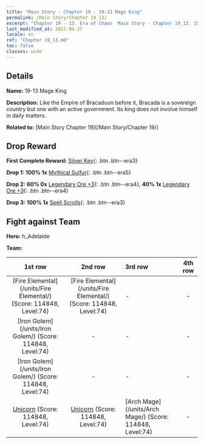 ```yaml
---
title: "Main Story - Chapter 19 - 19-13 Mage King"
permalink: /Main Story/Chapter 19_13/
excerpt: "Chapter 19 - 13. Era of Chaos  Main Story - Chapter 19_13. 19-13 Mage King"
last_modified_at: 2021-04-27
locale: en
ref: "Chapter 19_13.md"
toc: false
classes: wide
---
```


## Details

 **Name:** 19-13 Mage King

 **Description:** Like the Empire of Bracaduun before it, Bracada is a sovereign country but one with an active government. Its king does not involve himself in daily matters.

 **Related to:** [Main Story Chapter 19](/Main Story/Chapter 19/)

## Drop Reward

 **First Complete Reward:** [Silver Key](/Items/con_693/){: .btn .btn--era3}

 **Drop 1:** **100% 1x** [Mythical Sulfur](/Items/mat_64/){: .btn .btn--era5}

 **Drop 2:** **60% 0x** [Legendary Ore +3](/Items/mat_54/){: .btn .btn--era4}, **40% 1x** [Legendary Ore +3](/Items/mat_54/){: .btn .btn--era4}

 **Drop 3:** **100% 1x** [Spell Scrolls](/Items/con_694/){: .btn .btn--era3}


## Fight against Team
 **Hero:** h_Adelaide

 **Team:**


  | 1st row | 2nd row | 3rd row | 4th row |
  |:----:|:----:|:----|:----:|
  | [Fire Elemental](/units/Fire Elemental/) (Score: 114848, Level:74)  | [Fire Elemental](/units/Fire Elemental/) (Score: 114848, Level:74)  | - | - |
  | [Iron Golem](/units/Iron Golem/) (Score: 114848, Level:74)  | - | - | - |
  | [Iron Golem](/units/Iron Golem/) (Score: 114848, Level:74)  | - | - | - |
  | [Unicorn](/units/Unicorn/) (Score: 114848, Level:74)  | [Unicorn](/units/Unicorn/) (Score: 114848, Level:74)  | [Arch Mage](/units/Arch Mage/) (Score: 114848, Level:74)  | - |


